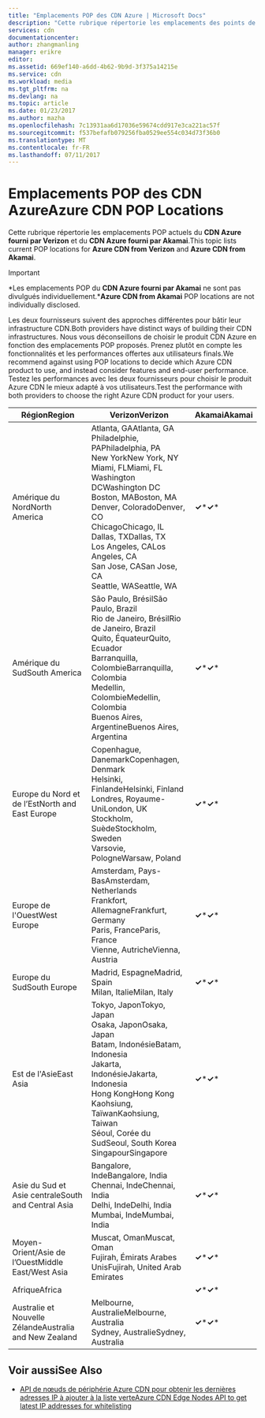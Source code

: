 ```yaml
---
title: "Emplacements POP des CDN Azure | Microsoft Docs"
description: "Cette rubrique répertorie les emplacements des points de présence des CDN Azure."
services: cdn
documentationcenter: 
author: zhangmanling
manager: erikre
editor: 
ms.assetid: 669ef140-a6dd-4b62-9b9d-3f375a14215e
ms.service: cdn
ms.workload: media
ms.tgt_pltfrm: na
ms.devlang: na
ms.topic: article
ms.date: 01/23/2017
ms.author: mazha
ms.openlocfilehash: 7c13931aa6d17036e59674cdd917e3ca221ac57f
ms.sourcegitcommit: f537befafb079256fba0529ee554c034d73f36b0
ms.translationtype: MT
ms.contentlocale: fr-FR
ms.lasthandoff: 07/11/2017
---
```

# <a name="azure-cdn-pop-locations"></a><span data-ttu-id="9ea36-103">Emplacements POP des CDN Azure</span><span class="sxs-lookup"><span data-stu-id="9ea36-103">Azure CDN POP Locations</span></span>
<span data-ttu-id="9ea36-104">Cette rubrique répertorie les emplacements POP actuels du **CDN Azure fourni par Verizon** et du **CDN Azure fourni par Akamai**.</span><span class="sxs-lookup"><span data-stu-id="9ea36-104">This topic lists current POP locations for **Azure CDN from Verizon** and **Azure CDN from Akamai**.</span></span>

> [!IMPORTANT]
> <span data-ttu-id="9ea36-105">\*Les emplacements POP du **CDN Azure fourni par Akamai** ne sont pas divulgués individuellement.</span><span class="sxs-lookup"><span data-stu-id="9ea36-105">\***Azure CDN from Akamai** POP locations are not individually disclosed.</span></span>  
> 
> <span data-ttu-id="9ea36-106">Les deux fournisseurs suivent des approches différentes pour bâtir leur infrastructure CDN.</span><span class="sxs-lookup"><span data-stu-id="9ea36-106">Both providers have distinct ways of building their CDN infrastructures.</span></span>  <span data-ttu-id="9ea36-107">Nous vous déconseillons de choisir le produit CDN Azure en fonction des emplacements POP proposés. Prenez plutôt en compte les fonctionnalités et les performances offertes aux utilisateurs finals.</span><span class="sxs-lookup"><span data-stu-id="9ea36-107">We recommend against using POP locations to decide which Azure CDN product to use, and instead consider features and end-user performance.</span></span>  <span data-ttu-id="9ea36-108">Testez les performances avec les deux fournisseurs pour choisir le produit Azure CDN le mieux adapté à vos utilisateurs.</span><span class="sxs-lookup"><span data-stu-id="9ea36-108">Test the performance with both providers to choose the right Azure CDN product for your users.</span></span> 
> 
> 

| <span data-ttu-id="9ea36-109">Région</span><span class="sxs-lookup"><span data-stu-id="9ea36-109">Region</span></span> | <span data-ttu-id="9ea36-110">Verizon</span><span class="sxs-lookup"><span data-stu-id="9ea36-110">Verizon</span></span> | <span data-ttu-id="9ea36-111">Akamai</span><span class="sxs-lookup"><span data-stu-id="9ea36-111">Akamai</span></span> |
| --- | --- | --- |
| <span data-ttu-id="9ea36-112">Amérique du Nord</span><span class="sxs-lookup"><span data-stu-id="9ea36-112">North America</span></span> |<span data-ttu-id="9ea36-113">Atlanta, GA</span><span class="sxs-lookup"><span data-stu-id="9ea36-113">Atlanta, GA</span></span><br /><span data-ttu-id="9ea36-114">Philadelphie, PA</span><span class="sxs-lookup"><span data-stu-id="9ea36-114">Philadelphia, PA</span></span><br /><span data-ttu-id="9ea36-115">New York</span><span class="sxs-lookup"><span data-stu-id="9ea36-115">New York, NY</span></span><br /><span data-ttu-id="9ea36-116">Miami, FL</span><span class="sxs-lookup"><span data-stu-id="9ea36-116">Miami, FL</span></span><br /><span data-ttu-id="9ea36-117">Washington DC</span><span class="sxs-lookup"><span data-stu-id="9ea36-117">Washington DC</span></span><br /><span data-ttu-id="9ea36-118">Boston, MA</span><span class="sxs-lookup"><span data-stu-id="9ea36-118">Boston, MA</span></span><br /><span data-ttu-id="9ea36-119">Denver, Colorado</span><span class="sxs-lookup"><span data-stu-id="9ea36-119">Denver, CO</span></span><br /><span data-ttu-id="9ea36-120">Chicago</span><span class="sxs-lookup"><span data-stu-id="9ea36-120">Chicago, IL</span></span><br /><span data-ttu-id="9ea36-121">Dallas, TX</span><span class="sxs-lookup"><span data-stu-id="9ea36-121">Dallas, TX</span></span><br /><span data-ttu-id="9ea36-122">Los Angeles, CA</span><span class="sxs-lookup"><span data-stu-id="9ea36-122">Los Angeles, CA</span></span><br /><span data-ttu-id="9ea36-123">San Jose, CA</span><span class="sxs-lookup"><span data-stu-id="9ea36-123">San Jose, CA</span></span><br /><span data-ttu-id="9ea36-124">Seattle, WA</span><span class="sxs-lookup"><span data-stu-id="9ea36-124">Seattle, WA</span></span> |<span data-ttu-id="9ea36-125">**&#x2713;**\*</span><span class="sxs-lookup"><span data-stu-id="9ea36-125">**&#x2713;**\*</span></span> |
| <span data-ttu-id="9ea36-126">Amérique du Sud</span><span class="sxs-lookup"><span data-stu-id="9ea36-126">South America</span></span> |<span data-ttu-id="9ea36-127">São Paulo, Brésil</span><span class="sxs-lookup"><span data-stu-id="9ea36-127">São Paulo, Brazil</span></span><br /><span data-ttu-id="9ea36-128">Rio de Janeiro, Brésil</span><span class="sxs-lookup"><span data-stu-id="9ea36-128">Rio de Janeiro, Brazil</span></span><br /><span data-ttu-id="9ea36-129">Quito, Équateur</span><span class="sxs-lookup"><span data-stu-id="9ea36-129">Quito, Ecuador</span></span><br /><span data-ttu-id="9ea36-130">Barranquilla, Colombie</span><span class="sxs-lookup"><span data-stu-id="9ea36-130">Barranquilla, Colombia</span></span><br /><span data-ttu-id="9ea36-131">Medellin, Colombie</span><span class="sxs-lookup"><span data-stu-id="9ea36-131">Medellin, Colombia</span></span><br/><span data-ttu-id="9ea36-132">Buenos Aires, Argentine</span><span class="sxs-lookup"><span data-stu-id="9ea36-132">Buenos Aires, Argentina</span></span> |<span data-ttu-id="9ea36-133">**&#x2713;**\*</span><span class="sxs-lookup"><span data-stu-id="9ea36-133">**&#x2713;**\*</span></span> |
| <span data-ttu-id="9ea36-134">Europe du Nord et de l’Est</span><span class="sxs-lookup"><span data-stu-id="9ea36-134">North and East Europe</span></span> |<span data-ttu-id="9ea36-135">Copenhague, Danemark</span><span class="sxs-lookup"><span data-stu-id="9ea36-135">Copenhagen, Denmark</span></span><br /><span data-ttu-id="9ea36-136">Helsinki, Finlande</span><span class="sxs-lookup"><span data-stu-id="9ea36-136">Helsinki, Finland</span></span><br /><span data-ttu-id="9ea36-137">Londres, Royaume-Uni</span><span class="sxs-lookup"><span data-stu-id="9ea36-137">London, UK</span></span><br /><span data-ttu-id="9ea36-138">Stockholm, Suède</span><span class="sxs-lookup"><span data-stu-id="9ea36-138">Stockholm, Sweden</span></span><br /><span data-ttu-id="9ea36-139">Varsovie, Pologne</span><span class="sxs-lookup"><span data-stu-id="9ea36-139">Warsaw, Poland</span></span> |<span data-ttu-id="9ea36-140">**&#x2713;**\*</span><span class="sxs-lookup"><span data-stu-id="9ea36-140">**&#x2713;**\*</span></span> |
| <span data-ttu-id="9ea36-141">Europe de l'Ouest</span><span class="sxs-lookup"><span data-stu-id="9ea36-141">West Europe</span></span> |<span data-ttu-id="9ea36-142">Amsterdam, Pays-Bas</span><span class="sxs-lookup"><span data-stu-id="9ea36-142">Amsterdam, Netherlands</span></span><br /><span data-ttu-id="9ea36-143">Frankfort, Allemagne</span><span class="sxs-lookup"><span data-stu-id="9ea36-143">Frankfurt, Germany</span></span><br /><span data-ttu-id="9ea36-144">Paris, France</span><span class="sxs-lookup"><span data-stu-id="9ea36-144">Paris, France</span></span><br /><span data-ttu-id="9ea36-145">Vienne, Autriche</span><span class="sxs-lookup"><span data-stu-id="9ea36-145">Vienna, Austria</span></span> |<span data-ttu-id="9ea36-146">**&#x2713;**\*</span><span class="sxs-lookup"><span data-stu-id="9ea36-146">**&#x2713;**\*</span></span> |
| <span data-ttu-id="9ea36-147">Europe du Sud</span><span class="sxs-lookup"><span data-stu-id="9ea36-147">South Europe</span></span> |<span data-ttu-id="9ea36-148">Madrid, Espagne</span><span class="sxs-lookup"><span data-stu-id="9ea36-148">Madrid, Spain</span></span><br /><span data-ttu-id="9ea36-149">Milan, Italie</span><span class="sxs-lookup"><span data-stu-id="9ea36-149">Milan, Italy</span></span> |<span data-ttu-id="9ea36-150">**&#x2713;**\*</span><span class="sxs-lookup"><span data-stu-id="9ea36-150">**&#x2713;**\*</span></span> |
| <span data-ttu-id="9ea36-151">Est de l'Asie</span><span class="sxs-lookup"><span data-stu-id="9ea36-151">East Asia</span></span> |<span data-ttu-id="9ea36-152">Tokyo, Japon</span><span class="sxs-lookup"><span data-stu-id="9ea36-152">Tokyo, Japan</span></span><br /><span data-ttu-id="9ea36-153">Osaka, Japon</span><span class="sxs-lookup"><span data-stu-id="9ea36-153">Osaka, Japan</span></span><br /><span data-ttu-id="9ea36-154">Batam, Indonésie</span><span class="sxs-lookup"><span data-stu-id="9ea36-154">Batam, Indonesia</span></span><br /><span data-ttu-id="9ea36-155">Jakarta, Indonésie</span><span class="sxs-lookup"><span data-stu-id="9ea36-155">Jakarta, Indonesia</span></span><br /><span data-ttu-id="9ea36-156">Hong Kong</span><span class="sxs-lookup"><span data-stu-id="9ea36-156">Hong Kong</span></span><br /><span data-ttu-id="9ea36-157">Kaohsiung, Taïwan</span><span class="sxs-lookup"><span data-stu-id="9ea36-157">Kaohsiung, Taiwan</span></span><br /><span data-ttu-id="9ea36-158">Séoul, Corée du Sud</span><span class="sxs-lookup"><span data-stu-id="9ea36-158">Seoul, South Korea</span></span><br /><span data-ttu-id="9ea36-159">Singapour</span><span class="sxs-lookup"><span data-stu-id="9ea36-159">Singapore</span></span> |<span data-ttu-id="9ea36-160">**&#x2713;**\*</span><span class="sxs-lookup"><span data-stu-id="9ea36-160">**&#x2713;**\*</span></span> |
| <span data-ttu-id="9ea36-161">Asie du Sud et Asie centrale</span><span class="sxs-lookup"><span data-stu-id="9ea36-161">South and Central Asia</span></span> |<span data-ttu-id="9ea36-162">Bangalore, Inde</span><span class="sxs-lookup"><span data-stu-id="9ea36-162">Bangalore, India</span></span><br /><span data-ttu-id="9ea36-163">Chennai, Inde</span><span class="sxs-lookup"><span data-stu-id="9ea36-163">Chennai, India</span></span><br /><span data-ttu-id="9ea36-164">Delhi, Inde</span><span class="sxs-lookup"><span data-stu-id="9ea36-164">Delhi, India</span></span><br /><span data-ttu-id="9ea36-165">Mumbai, Inde</span><span class="sxs-lookup"><span data-stu-id="9ea36-165">Mumbai, India</span></span> |<span data-ttu-id="9ea36-166">**&#x2713;**\*</span><span class="sxs-lookup"><span data-stu-id="9ea36-166">**&#x2713;**\*</span></span> |
| <span data-ttu-id="9ea36-167">Moyen-Orient/Asie de l’Ouest</span><span class="sxs-lookup"><span data-stu-id="9ea36-167">Middle East/West Asia</span></span> |<span data-ttu-id="9ea36-168">Muscat, Oman</span><span class="sxs-lookup"><span data-stu-id="9ea36-168">Muscat, Oman</span></span> <br /> <span data-ttu-id="9ea36-169">Fujirah, Émirats Arabes Unis</span><span class="sxs-lookup"><span data-stu-id="9ea36-169">Fujirah, United Arab Emirates</span></span> |<span data-ttu-id="9ea36-170">**&#x2713;**\*</span><span class="sxs-lookup"><span data-stu-id="9ea36-170">**&#x2713;**\*</span></span> |
| <span data-ttu-id="9ea36-171">Afrique</span><span class="sxs-lookup"><span data-stu-id="9ea36-171">Africa</span></span> | |<span data-ttu-id="9ea36-172">**&#x2713;**\*</span><span class="sxs-lookup"><span data-stu-id="9ea36-172">**&#x2713;**\*</span></span> |
| <span data-ttu-id="9ea36-173">Australie et Nouvelle Zélande</span><span class="sxs-lookup"><span data-stu-id="9ea36-173">Australia and New Zealand</span></span> |<span data-ttu-id="9ea36-174">Melbourne, Australie</span><span class="sxs-lookup"><span data-stu-id="9ea36-174">Melbourne, Australia</span></span><br /><span data-ttu-id="9ea36-175">Sydney, Australie</span><span class="sxs-lookup"><span data-stu-id="9ea36-175">Sydney, Australia</span></span> |<span data-ttu-id="9ea36-176">**&#x2713;**\*</span><span class="sxs-lookup"><span data-stu-id="9ea36-176">**&#x2713;**\*</span></span> |

## <a name="see-also"></a><span data-ttu-id="9ea36-177">Voir aussi</span><span class="sxs-lookup"><span data-stu-id="9ea36-177">See Also</span></span>
* [<span data-ttu-id="9ea36-178">API de nœuds de périphérie Azure CDN pour obtenir les dernières adresses IP à ajouter à la liste verte</span><span class="sxs-lookup"><span data-stu-id="9ea36-178">Azure CDN Edge Nodes API to get latest IP addresses for whitelisting</span></span>](https://docs.microsoft.com/en-us/rest/api/cdn/edgenodes)

